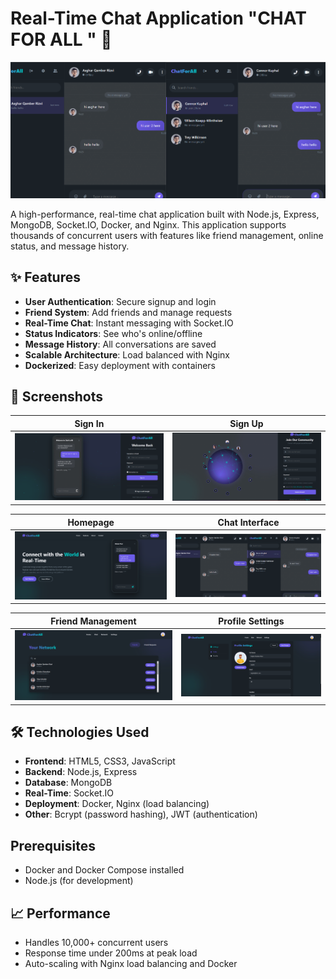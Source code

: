 # Real-Time Chat Application "CHAT FOR ALL " 🚀

![Chat Application Screenshot](./Output/chat.png)

A high-performance, real-time chat application built with Node.js, Express, MongoDB, Socket.IO, Docker, and Nginx. This application supports thousands of concurrent users with features like friend management, online status, and message history.

## ✨ Features

- **User Authentication**: Secure signup and login
- **Friend System**: Add friends and manage requests
- **Real-Time Chat**: Instant messaging with Socket.IO
- **Status Indicators**: See who's online/offline
- **Message History**: All conversations are saved
- **Scalable Architecture**: Load balanced with Nginx
- **Dockerized**: Easy deployment with containers

## 📸 Screenshots

| Sign In | Sign Up |
|---------|---------|
| ![Sign In](./Output/signin.png) | ![Sign Up](./Output/signup.png) |

| Homepage | Chat Interface |
|----------|----------------|
| ![Homepage](./Output/homepage.png) | ![Chat](./Output/chat.png) |

| Friend Management | Profile Settings |
|-------------------|------------------|
| ![Add Friend](./Output/adding%20a%20friend.png) | ![Profile](./Output/profile-main.png) |

## 🛠️ Technologies Used

- **Frontend**: HTML5, CSS3, JavaScript
- **Backend**: Node.js, Express
- **Database**: MongoDB
- **Real-Time**: Socket.IO
- **Deployment**: Docker, Nginx (load balancing)
- **Other**: Bcrypt (password hashing), JWT (authentication)

## Prerequisites
- Docker and Docker Compose installed
- Node.js (for development)

## 📈 Performance
- Handles 10,000+ concurrent users
- Response time under 200ms at peak load
- Auto-scaling with Nginx load balancing and Docker
